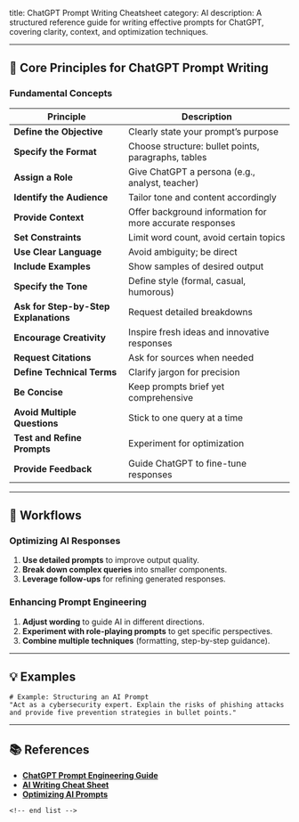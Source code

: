 title: ChatGPT Prompt Writing Cheatsheet
category: AI
description: A structured reference guide for writing effective prompts for ChatGPT, covering clarity, context, and optimization techniques.

---

## 📝 **Core Principles for ChatGPT Prompt Writing**

### **Fundamental Concepts**

| Principle                                   | Description                                              |
| ------------------------------------------- | -------------------------------------------------------- |
| **Define the Objective**              | Clearly state your prompt’s purpose                     |
| **Specify the Format**                | Choose structure: bullet points, paragraphs, tables      |
| **Assign a Role**                     | Give ChatGPT a persona (e.g., analyst, teacher)          |
| **Identify the Audience**             | Tailor tone and content accordingly                      |
| **Provide Context**                   | Offer background information for more accurate responses |
| **Set Constraints**                   | Limit word count, avoid certain topics                   |
| **Use Clear Language**                | Avoid ambiguity; be direct                               |
| **Include Examples**                  | Show samples of desired output                           |
| **Specify the Tone**                  | Define style (formal, casual, humorous)                  |
| **Ask for Step-by-Step Explanations** | Request detailed breakdowns                              |
| **Encourage Creativity**              | Inspire fresh ideas and innovative responses             |
| **Request Citations**                 | Ask for sources when needed                              |
| **Define Technical Terms**            | Clarify jargon for precision                             |
| **Be Concise**                        | Keep prompts brief yet comprehensive                     |
| **Avoid Multiple Questions**          | Stick to one query at a time                             |
| **Test and Refine Prompts**           | Experiment for optimization                              |
| **Provide Feedback**                  | Guide ChatGPT to fine-tune responses                     |

---

## 🔄 **Workflows**

### **Optimizing AI Responses**

1. **Use detailed prompts** to improve output quality.
2. **Break down complex queries** into smaller components.
3. **Leverage follow-ups** for refining generated responses.

### **Enhancing Prompt Engineering**

1. **Adjust wording** to guide AI in different directions.
2. **Experiment with role-playing prompts** to get specific perspectives.
3. **Combine multiple techniques** (formatting, step-by-step guidance).

---

## 💡 **Examples**

```plaintext
# Example: Structuring an AI Prompt
"Act as a cybersecurity expert. Explain the risks of phishing attacks and provide five prevention strategies in bullet points."  
```

---

## 📚 **References**

- **[ChatGPT Prompt Engineering Guide](https://www.promptingguide.ai/)**
- **[AI Writing Cheat Sheet](https://cheatsheet.md/ai-writing/)**
- **[Optimizing AI Prompts](https://github.com/f/awesome-chatgpt-prompts)**

```
<!-- end list -->
```